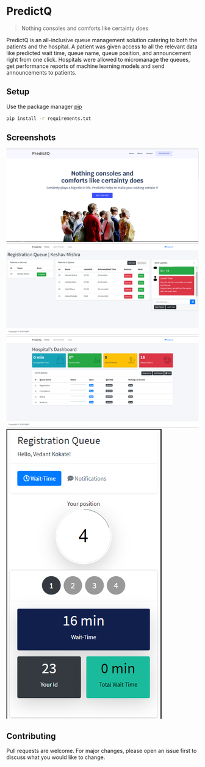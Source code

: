 
# PredictQ
> Nothing consoles and comforts like certainty does

PredictQ is an all-inclusive queue management solution catering to both the patients and the hospital. A patient was given access to all the relevant data like predicted wait time, queue name, queue position, and announcement right from one click. Hospitals were allowed to micromanage the queues, get performance reports of machine learning models and send announcements to patients.

## Setup

Use the package manager [pip](https://pip.pypa.io/en/stable/)

```bash
pip install -r requirements.txt
```

## Screenshots 
<img src="screenshots/home.PNG" width="800"/>
<img src="screenshots/queue_dashboard.PNG" width="800"/> 
<img src="screenshots/dashboard.PNG" width="800"/> 
<img src="screenshots/patients_view.PNG"/> 


## Contributing
Pull requests are welcome. For major changes, please open an issue first to discuss what you would like to change.
